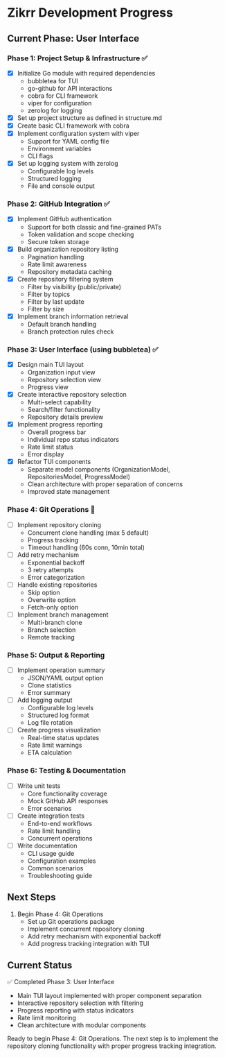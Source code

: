 # Zikrr Development Progress

## Current Phase: User Interface

### Phase 1: Project Setup & Infrastructure ✅
- [x] Initialize Go module with required dependencies
  - bubbletea for TUI
  - go-github for API interactions
  - cobra for CLI framework
  - viper for configuration
  - zerolog for logging
- [x] Set up project structure as defined in structure.md
- [x] Create basic CLI framework with cobra
- [x] Implement configuration system with viper
  - Support for YAML config file
  - Environment variables
  - CLI flags
- [x] Set up logging system with zerolog
  - Configurable log levels
  - Structured logging
  - File and console output

### Phase 2: GitHub Integration ✅
- [x] Implement GitHub authentication
  - Support for both classic and fine-grained PATs
  - Token validation and scope checking
  - Secure token storage
- [x] Build organization repository listing
  - Pagination handling
  - Rate limit awareness
  - Repository metadata caching
- [x] Create repository filtering system
  - Filter by visibility (public/private)
  - Filter by topics
  - Filter by last update
  - Filter by size
- [x] Implement branch information retrieval
  - Default branch handling
  - Branch protection rules check

### Phase 3: User Interface (using bubbletea) ✅
- [x] Design main TUI layout
  - Organization input view
  - Repository selection view
  - Progress view
- [x] Create interactive repository selection
  - Multi-select capability
  - Search/filter functionality
  - Repository details preview
- [x] Implement progress reporting
  - Overall progress bar
  - Individual repo status indicators
  - Rate limit status
  - Error display
- [x] Refactor TUI components
  - Separate model components (OrganizationModel, RepositoriesModel, ProgressModel)
  - Clean architecture with proper separation of concerns
  - Improved state management

### Phase 4: Git Operations 🚧
- [ ] Implement repository cloning
  - Concurrent clone handling (max 5 default)
  - Progress tracking
  - Timeout handling (60s conn, 10min total)
- [ ] Add retry mechanism
  - Exponential backoff
  - 3 retry attempts
  - Error categorization
- [ ] Handle existing repositories
  - Skip option
  - Overwrite option
  - Fetch-only option
- [ ] Implement branch management
  - Multi-branch clone
  - Branch selection
  - Remote tracking

### Phase 5: Output & Reporting
- [ ] Implement operation summary
  - JSON/YAML output option
  - Clone statistics
  - Error summary
- [ ] Add logging output
  - Configurable log levels
  - Structured log format
  - Log file rotation
- [ ] Create progress visualization
  - Real-time status updates
  - Rate limit warnings
  - ETA calculation

### Phase 6: Testing & Documentation
- [ ] Write unit tests
  - Core functionality coverage
  - Mock GitHub API responses
  - Error scenarios
- [ ] Create integration tests
  - End-to-end workflows
  - Rate limit handling
  - Concurrent operations
- [ ] Write documentation
  - CLI usage guide
  - Configuration examples
  - Common scenarios
  - Troubleshooting guide

## Next Steps
1. Begin Phase 4: Git Operations
   - Set up Git operations package
   - Implement concurrent repository cloning
   - Add retry mechanism with exponential backoff
   - Add progress tracking integration with TUI

## Current Status
✅ Completed Phase 3: User Interface
- Main TUI layout implemented with proper component separation
- Interactive repository selection with filtering
- Progress reporting with status indicators
- Rate limit monitoring
- Clean architecture with modular components

Ready to begin Phase 4: Git Operations. The next step is to implement the repository cloning functionality with proper progress tracking integration.
